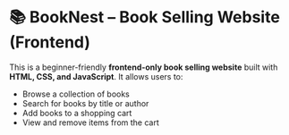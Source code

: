 # 📚 BookNest – Book Selling Website (Frontend)

This is a beginner-friendly **frontend-only book selling website** built with **HTML, CSS, and JavaScript**. It allows users to:

- Browse a collection of books
- Search for books by title or author
- Add books to a shopping cart
- View and remove items from the cart

